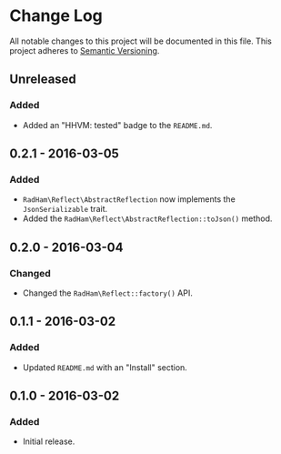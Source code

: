 Change Log
==========
All notable changes to this project will be documented in this file.
This project adheres to [Semantic Versioning](http://semver.org/).

Unreleased
----------
### Added
- Added an "HHVM: tested" badge to the `README.md`. 

0.2.1 - 2016-03-05
------------------
### Added
- `RadHam\Reflect\AbstractReflection` now implements the `JsonSerializable` trait.
- Added the `RadHam\Reflect\AbstractReflection::toJson()` method.

0.2.0 - 2016-03-04
------------------
### Changed
- Changed the `RadHam\Reflect::factory()` API.

0.1.1 - 2016-03-02
------------------
### Added
- Updated `README.md` with an "Install" section.

0.1.0 - 2016-03-02
------------------
### Added
- Initial release.
